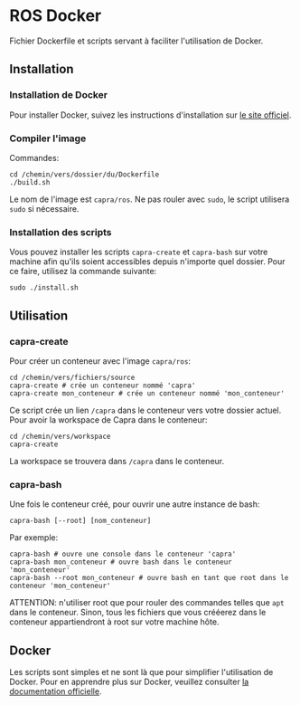 # ROS Docker
Fichier Dockerfile et scripts servant à faciliter l'utilisation de Docker.

## Installation

### Installation de Docker
Pour installer Docker, suivez les instructions d'installation sur
[le site officiel](https://docs.docker.com/engine/installation/linux/docker-ce/ubuntu/).

### Compiler l'image
Commandes:

```
cd /chemin/vers/dossier/du/Dockerfile
./build.sh
```

Le nom de l'image est `capra/ros`. Ne pas rouler avec `sudo`, le script utilisera `sudo` si nécessaire.

### Installation des scripts
Vous pouvez installer les scripts `capra-create` et `capra-bash` sur votre
machine afin qu'ils soient accessibles depuis n'importe quel dossier. Pour ce
faire, utilisez la commande suivante:

```
sudo ./install.sh
```

## Utilisation

### capra-create
Pour créer un conteneur avec l'image `capra/ros`:

```
cd /chemin/vers/fichiers/source
capra-create # crée un conteneur nommé 'capra'
capra-create mon_conteneur # crée un conteneur nommé 'mon_conteneur'
```

Ce script crée un lien `/capra` dans le conteneur vers votre dossier actuel. Pour
avoir la workspace de Capra dans le conteneur:

```
cd /chemin/vers/workspace
capra-create
```

La workspace se trouvera dans `/capra` dans le conteneur.

### capra-bash
Une fois le conteneur créé, pour ouvrir une autre instance de bash:

```
capra-bash [--root] [nom_conteneur]
```

Par exemple:

```
capra-bash # ouvre une console dans le conteneur 'capra'
capra-bash mon_conteneur # ouvre bash dans le conteneur 'mon_conteneur'
capra-bash --root mon_conteneur # ouvre bash en tant que root dans le conteneur 'mon_conteneur'
```

ATTENTION: n'utiliser root que pour rouler des commandes telles que `apt` dans
le conteneur. Sinon, tous les fichiers que vous crééerez dans le conteneur
appartiendront à root sur votre machine hôte.

## Docker
Les scripts sont simples et ne sont là que pour simplifier l'utilisation de Docker.
Pour en apprendre plus sur Docker, veuillez consulter [la documentation officielle](https://docs.docker.com/).
